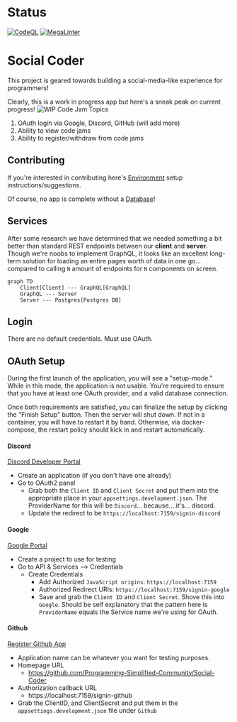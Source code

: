 # Status
[![CodeQL](https://github.com/Programming-Simplified-Community/Social-Coder/actions/workflows/codeql-analysis.yml/badge.svg)](https://github.com/Programming-Simplified-Community/Social-Coder/actions/workflows/codeql-analysis.yml)
[![MegaLinter](https://github.com/programming-simplified-community/social-coder/workflows/MegaLinter/badge.svg?branch=main)](https://github.com/programming-simplified-community/social-coder/actions?query=workflow%3AMegaLinter+branch%3Amain)

# Social Coder

This project is geared towards building a social-media-like experience for programmers!

Clearly, this is a work in progress app but here's a sneak peak on current progress!
![WIP Code Jam Topics](imgs/code-jam-topics.png)
1. OAuth login via Google, Discord, GitHub (will add more)
2. Ability to view code jams
3. Ability to register/withdraw from code jams


## Contributing

If you're interested in contributing here's [Environment](Environment.md) setup instructions/suggestions.

Of course, no app is complete without a [Database](Database.md)!

## Services

After some research we have determined that we needed something a bit better than standard REST endpoints between our **client** and **server**. 
Though we're noobs to implement GraphQL, it looks like an excellent long-term solution for loading an entire pages worth of data in one go... compared to
calling `N` amount of endpoints for `N` components on screen.

```mermaid
graph TD
    Client[Client] --- GraphQL[GraphQL]
    GraphQL --- Server
    Server --- Postgres[Postgres DB]
```

## Login
There are no default credentials. Must use OAuth.

## OAuth Setup

During the first launch of the application, you will see a "setup-mode." While in this mode, the application is not 
usable. You're required to ensure that you have at least one OAuth provider, and a valid database connection.

Once both requirements are satisfied, you can finalize the setup by clicking the "Finish Setup" button. Then the server
will shut down. If not in a container, you will have to restart it by hand. Otherwise, via docker-compose, the restart policy should
kick in and restart automatically.

#### Discord

[Discord Developer Portal](https://discord.com/developers/applications)

- Create an application (if you don't have one already)
- Go to OAuth2 panel
  - Grab both the `Client ID` and `Client Secret` and put them into the appropriate place in your `appsettings.development.json`. The ProviderName for this will be `Discord`... because....it's... discord.
  - Update the redirect to be `https://localhost:7159/signin-discord`

#### Google

[Google Portal](https://console.cloud.google.com)

- Create a project to use for testing
- Go to API & Services --> Credentials
  - Create Credentials 
    - Add Authorized `JavaScript origins`: `https://localhost:7159`
    - Authorized Redirect URIs: `https://localhost:7159/signin-google`
    - Save and grab the `Client ID` and `Client Secret`. Shove this into `Google`. Should be self explanatory that the pattern here is `ProviderName` equals the Service name we're using for OAuth.

#### Github

[Register Github App](https://github.com/settings/applications/new)

- Application name can be whatever you want for testing purposes.
- Homepage URL
  - https://github.com/Programming-Simplified-Community/Social-Coder
- Authorization callback URL
  - https://localhost:7159/signin-github
- Grab the ClientID, and ClientSecret and put them in the `appsettings.development.json` file under `Github`